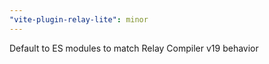 ```yaml
---
"vite-plugin-relay-lite": minor
---
```


Default to ES modules to match Relay Compiler v19 behavior
